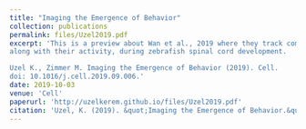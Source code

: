 ```yaml
---
title: "Imaging the Emergence of Behavior"
collection: publications
permalink: files/Uzel2019.pdf
excerpt: 'This is a preview about Wan et al., 2019 where they track comprehensively the development of individual neurons,
along with their activity, during zebrafish spinal cord development.

Uzel K., Zimmer M. Imaging the Emergence of Behavior (2019). Cell.
doi: 10.1016/j.cell.2019.09.006.'
date: 2019-10-03
venue: 'Cell'
paperurl: 'http://uzelkerem.github.io/files/Uzel2019.pdf'
citation: 'Uzel, K. (2019). &quot;Imaging the Emergence of Behavior.&quot; <i>Cell</i>.'
---
```

